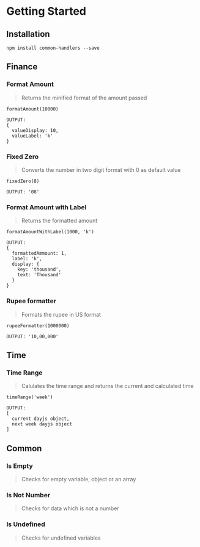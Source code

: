# Getting Started

## Installation

```console
npm install common-handlers --save
```

## Finance
### Format Amount
> Returns the minified format of the amount passed
```console
formatAmount(10000)

OUTPUT:
{
  valueDisplay: 10,
  valueLabel: 'k'
}
```

### Fixed Zero
> Converts the number in two digit format with 0 as default value
```console
fixedZero(8)

OUTPUT: '08'
```

### Format Amount with Label
> Returns the formatted amount
```console
formatAmountWithLabel(1000, 'k')

OUTPUT:
{
  formattedAmmount: 1,
  label: 'k',
  display: {
    key: 'thousand',
    text: 'Thousand'
  }
}
```

### Rupee formatter
> Formats the rupee in US format
```console
rupeeFormatter(1000000)

OUTPUT: '10,00,000'
```

## Time
### Time Range
> Calulates the time range and returns the current and calculated time
```console
timeRange('week')

OUTPUT: 
[
  current dayjs object,
  next week dayjs object
]
```

## Common
### Is Empty
> Checks for empty variable, object or an array

### Is Not Number
> Checks for data which is not a number

### Is Undefined
> Checks for undefined variables